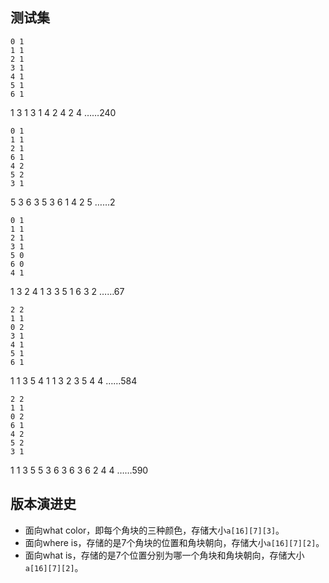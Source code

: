 ## 测试集

```
0 1
1 1
2 1
3 1
4 1
5 1
6 1
```

1 3 1 3 1       4 2 4 2 4	……240

```
0 1
1 1
2 1
6 1
4 2
5 2
3 1
```

5 3 6 3 5       3 6 1 4 2       5	……2

```
0 1
1 1
2 1
3 1
5 0
6 0
4 1
```

1 3 2 4 1       3 3 5 1 6       3 2	……67

```
2 2
1 1
0 2
3 1
4 1
5 1
6 1
```

1 1 3 5 4       1 1 3 2 3       5 4 4	……584

```
2 2
1 1
0 2
6 1
4 2
5 2
3 1
```

1 1 3 5 5       3 6 3 6 3       6 2 4 4	……590

## 版本演进史

- 面向what color，即每个角块的三种颜色，存储大小`a[16][7][3]`。
- 面向where is，存储的是7个角块的位置和角块朝向，存储大小`a[16][7][2]`。
- 面向what is，存储的是7个位置分别为哪一个角块和角块朝向，存储大小`a[16][7][2]`。

